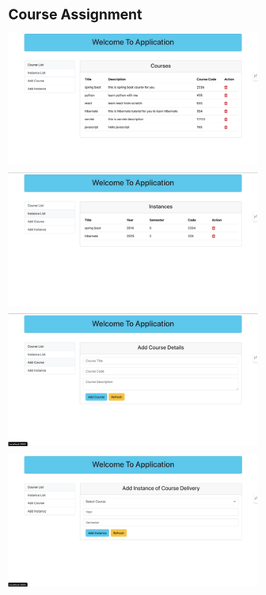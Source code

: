 # Course Assignment

![Image of img1](public/img1.png)

![Image of img1](public/img2.png)

![Image of img1](public/img3.png)

![Image of img1](public/img4.png)
